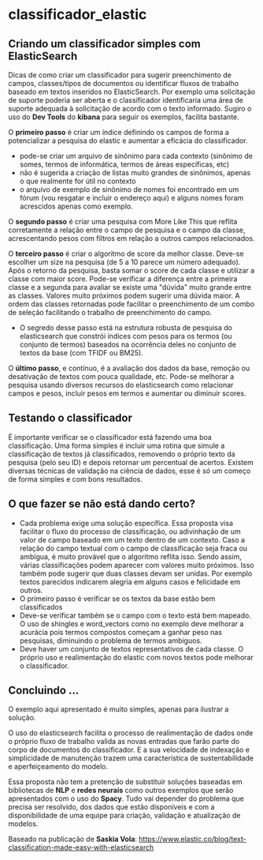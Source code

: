 # classificador_elastic

## Criando um classificador simples com ElasticSearch

Dicas de como criar um classificador para sugerir preenchimento de campos, classes/tipos de documentos ou identificar fluxos de trabalho baseado em textos inseridos no ElasticSearch. Por exemplo uma solicitação de suporte poderia ser aberta e o classificador identificaria uma área de suporte adequada à solicitação de acordo com o texto informado.
Sugiro o uso do <b>Dev Tools</b> do <b>kibana</b> para seguir os exemplos, facilita bastante.

O <b>primeiro passo</b> é criar um índice definindo os campos de forma a potencializar a pesquisa do elastic e aumentar a eficácia do classificador.
- pode-se criar um arquivo de sinônimo para cada contexto (sinônimo de somes, termos de informática, termos de áreas específicas, etc)
- não é sugerida a criação de listas muito grandes de sinônimos, apenas o que realmente for útil no contexto
- o arquivo de exemplo de sinônimo de nomes foi encontrado em um fórum (vou resgatar e incluir o endereço aqui) e alguns nomes foram acrescidos apenas como exemplo.

O <b>segundo passo</b> é criar uma pesquisa com More Like This que reflita corretamente a relação entre o campo de pesquisa e o campo da classe, acrescentando pesos com filtros em relação a outros campos relacionados.

O <b>terceiro passo</b> é criar o algoritmo de score da melhor classe. Deve-se escolher um size na pesquisa (de 5 a 10 parece um número adequado). Após o retorno da pesquisa, basta somar o score de cada classe e utilizar a classe com maior score.
Pode-se verificar a diferença entre a primeira classe e a segunda para avaliar se existe uma "dúvida" muito grande entre as classes. Valores muito próximos podem sugerir uma dúvida maior. A ordem das classes retornadas pode facilitar o preenchimento de um combo de seleção facilitando o trabalho de preenchimento do campo.
- O segredo desse passo está na estrutura robusta de pesquisa do elasticsearch que constrói índices com pesos para os termos (ou conjunto de termos) baseados na ocorrência deles no conjunto de textos da base (com TFIDF ou BM25).

O <b>último passo</b>, e contínuo, é a avaliação dos dados da base, remoção ou desativação de textos com pouca qualidade, etc.
Pode-se melhorar a pesquisa usando diversos recursos do elasticsearch como relacionar campos e pesos, incluir pesos em termos e aumentar ou diminuir scores. 

## Testando o classificador
É importante verificar se o classificador está fazendo uma boa classificação. Uma forma simples é incluir uma rotina que simule a classificação de textos já classificados, removendo o próprio texto da pesquisa (pelo seu ID) e depois retornar um percentual de acertos. Existem diversas técnicas de validação na ciência de dados, esse é só um começo de forma simples e com bons resultados.

## O que fazer se não está dando certo?
- Cada problema exige uma solução específica. Essa proposta visa facilitar o fluxo do processo de classificação, ou adivinhação de um valor de campo baseado em um texto dentro de um contexto. Caso a relação do campo textual com o campo de classificação seja fraca ou ambígua, é muito provável que o algoritmo reflita isso. Sendo assim, várias classificações podem aparecer com valores muito próximos. Isso também pode sugerir que duas classes devam ser unidas. Por exemplo textos parecidos indicarem  alegria em alguns casos e felicidade em outros. 
- O primeiro passo é verificar se os textos da base estão bem classificados
- Deve-se verificar também se o campo com o texto está bem mapeado. O uso de shingles e word_vectors como no exemplo deve melhorar a acurácia pois termos compostos começam a ganhar peso nas pesquisas, diminuindo o problema de termos ambiguos.
- Deve haver um conjunto de textos representativos de cada classe. O próprio uso e realimentação do elastic com novos textos pode melhorar o classificador.

## Concluindo ...
O exemplo aqui apresentado é muito simples, apenas para ilustrar a solução. 

O uso do elasticsearch facilita o processo de realimentação de dados onde o próprio fluxo de trabalho valida as novas entradas que farão parte do corpo de documentos do classificador. E a sua velocidade de indexação e simplicidade de manutenção trazem uma característica de sustentabilidade e aperfeiçeamento do modelo.

Essa proposta não tem a pretenção de substituir soluções baseadas em bibliotecas de <b>NLP</b> e <b>redes neurais</b> como outros exemplos que serão apresentados com o uso do <b>Spacy</b>. Tudo vai depender do problema que precisa ser resolvido, dos dados que estão disponíveis e com a disponibilidade de uma equipe para criação, validação e atualização de modelos. 

Baseado na publicação de <b>Saskia Vola</b>: https://www.elastic.co/blog/text-classification-made-easy-with-elasticsearch

